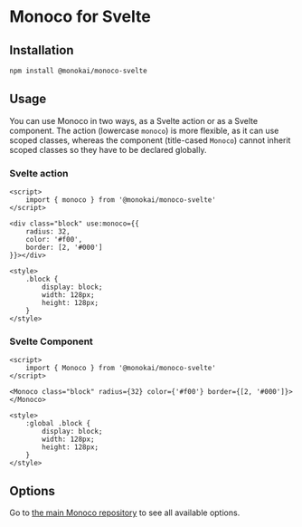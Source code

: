 # Monoco for Svelte

## Installation

```sh
npm install @monokai/monoco-svelte
```

## Usage

You can use Monoco in two ways, as a Svelte action or as a Svelte component. The action (lowercase `monoco`) is more flexible, as it can use scoped classes, whereas the component (title-cased `Monoco`) cannot inherit scoped classes so they have to be declared globally.

### Svelte action

```svelte
<script>
	import { monoco } from '@monokai/monoco-svelte'
</script>

<div class="block" use:monoco={{
	radius: 32,
	color: '#f00',
	border: [2, '#000']
}}></div>

<style>
	.block {
		display: block;
		width: 128px;
		height: 128px;
	}
</style>
```

### Svelte Component

```svelte
<script>
	import { Monoco } from '@monokai/monoco-svelte'
</script>

<Monoco class="block" radius={32} color={'#f00'} border={[2, '#000']}></Monoco>

<style>
	:global .block {
		display: block;
		width: 128px;
		height: 128px;
	}
</style>
```

## Options

Go to [the main Monoco repository](https://github.com/monokai/monoco) to see all available options.
